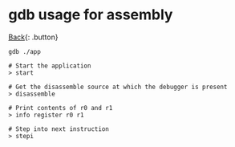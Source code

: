 # gdb usage for assembly

[Back](../x86.md){: .button}

```
gdb ./app

# Start the application
> start

# Get the disassemble source at which the debugger is present
> disassemble

# Print contents of r0 and r1
> info register r0 r1

# Step into next instruction
> stepi

```
